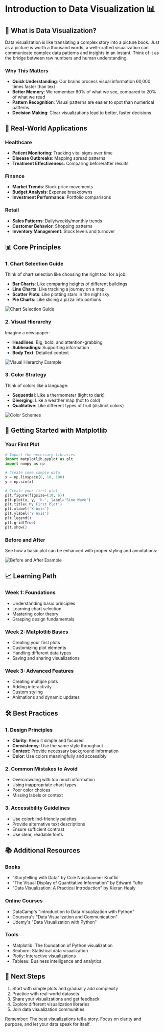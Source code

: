 # Introduction to Data Visualization 📊

## 🎯 What is Data Visualization?

Data visualization is like translating a complex story into a picture book. Just as a picture is worth a thousand words, a well-crafted visualization can communicate complex data patterns and insights in an instant. Think of it as the bridge between raw numbers and human understanding.

### Why This Matters

- **Quick Understanding**: Our brains process visual information 60,000 times faster than text
- **Better Memory**: We remember 80% of what we see, compared to 20% of what we read
- **Pattern Recognition**: Visual patterns are easier to spot than numerical patterns
- **Decision Making**: Clear visualizations lead to better, faster decisions

## 🌟 Real-World Applications

### Healthcare

- **Patient Monitoring**: Tracking vital signs over time
- **Disease Outbreaks**: Mapping spread patterns
- **Treatment Effectiveness**: Comparing before/after results

### Finance

- **Market Trends**: Stock price movements
- **Budget Analysis**: Expense breakdowns
- **Investment Performance**: Portfolio comparisons

### Retail

- **Sales Patterns**: Daily/weekly/monthly trends
- **Customer Behavior**: Shopping patterns
- **Inventory Management**: Stock levels and turnover

## 📊 Core Principles

### 1. Chart Selection Guide

Think of chart selection like choosing the right tool for a job:

- **Bar Charts**: Like comparing heights of different buildings
- **Line Charts**: Like tracking a journey on a map
- **Scatter Plots**: Like plotting stars in the night sky
- **Pie Charts**: Like slicing a pizza into portions

![Chart Selection Guide](assets/chart_selection_guide.png)

### 2. Visual Hierarchy

Imagine a newspaper:

- **Headlines**: Big, bold, and attention-grabbing
- **Subheadings**: Supporting information
- **Body Text**: Detailed context

![Visual Hierarchy Example](assets/visual_hierarchy.png)

### 3. Color Strategy

Think of colors like a language:

- **Sequential**: Like a thermometer (light to dark)
- **Diverging**: Like a weather map (hot to cold)
- **Qualitative**: Like different types of fruit (distinct colors)

![Color Schemes](assets/color_schemes.png)

## 🎨 Getting Started with Matplotlib

### Your First Plot

```python
# Import the necessary libraries
import matplotlib.pyplot as plt
import numpy as np

# Create some sample data
x = np.linspace(0, 10, 100)
y = np.sin(x)

# Create your first plot
plt.figure(figsize=(10, 6))
plt.plot(x, y, 'b-', label='Sine Wave')
plt.title('My First Plot')
plt.xlabel('X Axis')
plt.ylabel('Y Axis')
plt.legend()
plt.grid(True)
plt.show()
```

### Before and After

See how a basic plot can be enhanced with proper styling and annotations:

![Before and After Example](assets/before_after.png)

## 📈 Learning Path

### Week 1: Foundations

- Understanding basic principles
- Learning chart selection
- Mastering color theory
- Grasping design fundamentals

### Week 2: Matplotlib Basics

- Creating your first plots
- Customizing plot elements
- Handling different data types
- Saving and sharing visualizations

### Week 3: Advanced Features

- Creating multiple plots
- Adding interactivity
- Custom styling
- Animations and dynamic updates

## 🛠️ Best Practices

### 1. Design Principles

- **Clarity**: Keep it simple and focused
- **Consistency**: Use the same style throughout
- **Context**: Provide necessary background information
- **Color**: Use colors meaningfully and accessibly

### 2. Common Mistakes to Avoid

- Overcrowding with too much information
- Using inappropriate chart types
- Poor color choices
- Missing labels or context

### 3. Accessibility Guidelines

- Use colorblind-friendly palettes
- Provide alternative text descriptions
- Ensure sufficient contrast
- Use clear, readable fonts

## 📚 Additional Resources

### Books

- "Storytelling with Data" by Cole Nussbaumer Knaflic
- "The Visual Display of Quantitative Information" by Edward Tufte
- "Data Visualization: A Practical Introduction" by Kieran Healy

### Online Courses

- DataCamp's "Introduction to Data Visualization with Python"
- Coursera's "Data Visualization and Communication"
- Udemy's "Data Visualization with Python"

### Tools

- Matplotlib: The foundation of Python visualization
- Seaborn: Statistical data visualization
- Plotly: Interactive visualizations
- Tableau: Business intelligence and analytics

## 🎯 Next Steps

1. Start with simple plots and gradually add complexity
2. Practice with real-world datasets
3. Share your visualizations and get feedback
4. Explore different visualization libraries
5. Join data visualization communities

Remember: The best visualizations tell a story. Focus on clarity and purpose, and let your data speak for itself.
